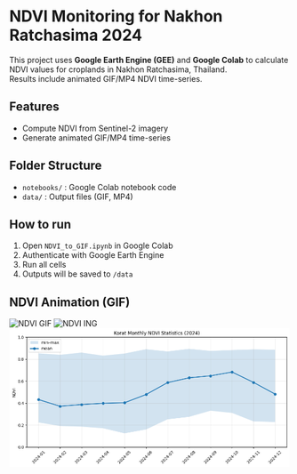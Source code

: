 # NDVI Monitoring for Nakhon Ratchasima 2024

This project uses **Google Earth Engine (GEE)** and **Google Colab** 
to calculate NDVI values for croplands in Nakhon Ratchasima, Thailand.  
Results include animated GIF/MP4 NDVI time-series.

## Features
- Compute NDVI from Sentinel-2 imagery
- Generate animated GIF/MP4 time-series

## Folder Structure
- `notebooks/` : Google Colab notebook code
- `data/` : Output files (GIF, MP4)

## How to run
1. Open `NDVI_to_GIF.ipynb` in Google Colab
2. Authenticate with Google Earth Engine
3. Run all cells
4. Outputs will be saved to `/data`

## NDVI Animation (GIF)

![NDVI GIF](NDVI-Korat-2024/notebooks/data/korat_ndvi_monthly_2024.gif)
![NDVI ING](NDVI-Korat-2024/notebooks/data/korat_NDVI_2024.png)
![NDVI DATA](NDVI-Korat-2024/notebooks/data/download.png)




